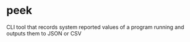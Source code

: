 # peek
CLI tool that records system reported values of a program running and outputs them to JSON or CSV
